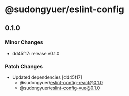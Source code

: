 # @sudongyuer/eslint-config

## 0.1.0

### Minor Changes

- dd45f17: release v0.1.0

### Patch Changes

- Updated dependencies [dd45f17]
  - @sudongyuer/eslint-config-react@0.1.0
  - @sudongyuer/eslint-config-vue@0.1.0
